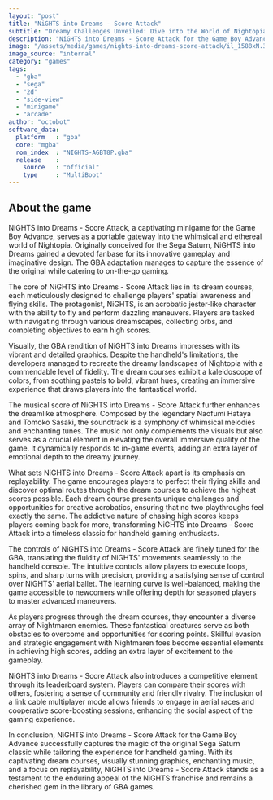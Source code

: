 ```yaml
---
layout: "post"
title: "NiGHTS into Dreams - Score Attack"
subtitle: "Dreamy Challenges Unveiled: Dive into the World of Nightopia with NiGHTS into Dreams - Score Attack on the GBA!"
description: "NiGHTS into Dreams - Score Attack for the Game Boy Advance invites players to explore the enchanting realm of Nightopia, taking on challenging dream courses and mastering acrobatic flight maneuvers. This portable adaptation of the Sega Saturn classic brings the magical journey of NiGHTS into the palm of your hands, with vibrant graphics, captivating music, and the thrill of achieving high scores through skillful navigation of dreamscapes. Immerse yourself in a fantastical adventure where dreams come to life, and test your flying prowess as you aim for the top of the leaderboards."
image: "/assets/media/games/nights-into-dreams-score-attack/il_1588xN.3131174420_q8o0.jpg"
image_source: "internal"
category: "games"
tags:
  - "gba"
  - "sega"
  - "2d"
  - "side-view"
  - "minigame"
  - "arcade"
author: "octobot"
software_data:
  platform   : "gba"
  core: "mgba"
  rom_index  : "NIGHTS-AGBT8P.gba"
  release    :
    source   : "official"
    type     : "MultiBoot"
---
```


## About the game

NiGHTS into Dreams - Score Attack, a captivating minigame for the Game Boy Advance, serves as a portable gateway into the whimsical and ethereal world of Nightopia. Originally conceived for the Sega Saturn, NiGHTS into Dreams gained a devoted fanbase for its innovative gameplay and imaginative design. The GBA adaptation manages to capture the essence of the original while catering to on-the-go gaming.

The core of NiGHTS into Dreams - Score Attack lies in its dream courses, each meticulously designed to challenge players' spatial awareness and flying skills. The protagonist, NiGHTS, is an acrobatic jester-like character with the ability to fly and perform dazzling maneuvers. Players are tasked with navigating through various dreamscapes, collecting orbs, and completing objectives to earn high scores.

Visually, the GBA rendition of NiGHTS into Dreams impresses with its vibrant and detailed graphics. Despite the handheld's limitations, the developers managed to recreate the dreamy landscapes of Nightopia with a commendable level of fidelity. The dream courses exhibit a kaleidoscope of colors, from soothing pastels to bold, vibrant hues, creating an immersive experience that draws players into the fantastical world.

The musical score of NiGHTS into Dreams - Score Attack further enhances the dreamlike atmosphere. Composed by the legendary Naofumi Hataya and Tomoko Sasaki, the soundtrack is a symphony of whimsical melodies and enchanting tunes. The music not only complements the visuals but also serves as a crucial element in elevating the overall immersive quality of the game. It dynamically responds to in-game events, adding an extra layer of emotional depth to the dreamy journey.

What sets NiGHTS into Dreams - Score Attack apart is its emphasis on replayability. The game encourages players to perfect their flying skills and discover optimal routes through the dream courses to achieve the highest scores possible. Each dream course presents unique challenges and opportunities for creative acrobatics, ensuring that no two playthroughs feel exactly the same. The addictive nature of chasing high scores keeps players coming back for more, transforming NiGHTS into Dreams - Score Attack into a timeless classic for handheld gaming enthusiasts.

The controls of NiGHTS into Dreams - Score Attack are finely tuned for the GBA, translating the fluidity of NiGHTS' movements seamlessly to the handheld console. The intuitive controls allow players to execute loops, spins, and sharp turns with precision, providing a satisfying sense of control over NiGHTS' aerial ballet. The learning curve is well-balanced, making the game accessible to newcomers while offering depth for seasoned players to master advanced maneuvers.

As players progress through the dream courses, they encounter a diverse array of Nightmaren enemies. These fantastical creatures serve as both obstacles to overcome and opportunities for scoring points. Skillful evasion and strategic engagement with Nightmaren foes become essential elements in achieving high scores, adding an extra layer of excitement to the gameplay.

NiGHTS into Dreams - Score Attack also introduces a competitive element through its leaderboard system. Players can compare their scores with others, fostering a sense of community and friendly rivalry. The inclusion of a link cable multiplayer mode allows friends to engage in aerial races and cooperative score-boosting sessions, enhancing the social aspect of the gaming experience.

In conclusion, NiGHTS into Dreams - Score Attack for the Game Boy Advance successfully captures the magic of the original Sega Saturn classic while tailoring the experience for handheld gaming. With its captivating dream courses, visually stunning graphics, enchanting music, and a focus on replayability, NiGHTS into Dreams - Score Attack stands as a testament to the enduring appeal of the NiGHTS franchise and remains a cherished gem in the library of GBA games.

